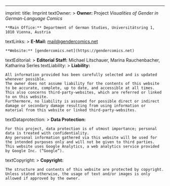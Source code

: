 ---
imprint:
  title: Imprint
  textOwner: >
    **Owner:** Project *Visualities of Gender in German-Language Comics*  
    
    **Main Office:** Department of German Studies, Universitätsring 1, 1010 Vienna, Austria  
  textLinks: >
    **E-Mail:** [mail@gendercomics.net](mailto:mail@gendercomics.net)  
    
    **Website:** [gendercomics.net](https://gendercomics.net)
  textEditorial: >
    **Editorial Staff:** Michael Litschauer, Marina Rauchenbacher, Katharina Serles
  textLiability: >
    **Liability:**  
    
    All information provided has been carefully selected and is updated whenever possible. 
    The owner does not assume liability for the contents of this website to be accurate, complete, up to date, and accessible at all times. 
    This also concerns third-party-websites, which are referred or linked to on this website. 
    Furthermore, no liability is assumed for possible direct or indirect damage or secondary damage resulting from using information or material from this website or linked third-party-websites.
  textDataprotection: >
    **Data Protection:**  
    
    For this project, data protection is of utmost importance; personal data is treated with confidentiality. 
    Any personal information gathered via this website will be used for the intended purposes only and will not be given to third parties. 
    This website uses Google Analytics, a web analytics service provided by Google Inc. (“Google”).
  textCopyright: >
    **Copyright:**  
    
    The structure and contents of this website are protected by copyright. Unless stated otherwise, the usage of text and/or images is only allowed if approved by the owner.  
